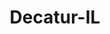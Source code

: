 ---
title: Decatur-IL
slug: decatur-il
f_state:
- cms/state/illinois.md
f_locations:
- cms/payday-loan/advance-america-1650.md
- cms/payday-loan/advance-america-1651.md
- cms/payday-loan/advance-america-1652.md
- cms/payday-loan/advance-america-1713.md
- cms/payday-loan/advance-america-3075.md
- cms/payday-loan/capital-cash-advance-5997.md
- cms/payday-loan/cash-depot-7003.md
- cms/payday-loan/cash-store-8473.md
- cms/payday-loan/cash-store-8475.md
- cms/payday-loan/check-go-9746.md
- cms/payday-loan/check-into-cash-11763.md
- cms/payday-loan/check-into-cash-illinois-llc-12966.md
- cms/payday-loan/equifax-check-services-16822.md
- cms/payday-loan/first-payday-loans-18614.md
- cms/payday-loan/first-payday-loans-18618.md
- cms/payday-loan/lendnation-20291.md
- cms/payday-loan/loan-company-20423.md
- cms/payday-loan/loan-company-20424.md
- cms/payday-loan/th-e-cash-store-27303.md
updated-on: '2024-05-30T13:41:28.615Z'
created-on: '2024-05-30T13:41:28.615Z'
published-on: '2024-05-30T13:54:32.469Z'
f_city: Decatur
layout: '[city].html'
tags: city
---